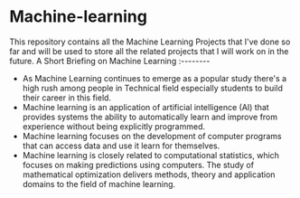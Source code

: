 # Machine-learning
This repository contains all the Machine Learning Projects that I've done so far and will be used to store all the related projects that I will work on in the future.
A Short Briefing on Machine Learning :--------
  - As Machine Learning continues to emerge as a popular study there's a high rush among people in Technical field especially students to build their career in this field.
  - Machine learning is an application of artificial intelligence (AI) that provides systems the ability to automatically learn and improve from experience without being explicitly programmed. 
  - Machine learning focuses on the development of computer programs that can access data and use it learn for themselves.
  - Machine learning is closely related to computational statistics, which focuses on making predictions using computers. The study of mathematical optimization delivers methods, theory and application domains to the field of machine learning.
